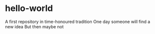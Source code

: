 # hello-world
A first repository in time-honoured tradition 
One day someone will find a new idea 
But then maybe not
